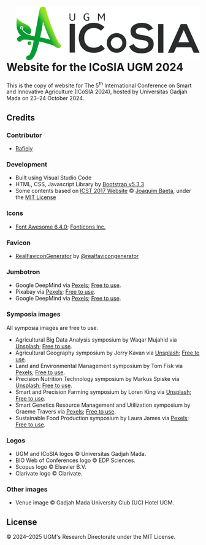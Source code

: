 <a href="http://icosia.ugm.ac.id"><img src="https://github.com/bppugm/icosia-2024/blob/main/images/logos/logo.svg" height="142px" align="right"></a>

# Website for the ICoSIA UGM 2024

This is the copy of website for The 5<sup>th</sup> International Conference on Smart and Innovative Agriculture (ICoSIA 2024), hosted by Universitas Gadjah Mada on 23–24 October 2024.

## Credits

### Contributor
+ [Rafieiy](https://github.com/davieiycode)

### Development

+ Built using Visual Studio Code
+ HTML, CSS, Javascript Library by [Bootstrap v5.3.3](https://getbootstrap.com/docs/5.3)
+ Some contents based on [ICST 2017 Website](https://github.com/jaybaeta/icst-2017) © [Joaquim Baeta](https://github.com/jaybaeta/), under the [MIT License](https://github.com/jaybaeta/icst-2017/blob/master/LICENSE.md)

### Icons

+ [Font Awesome 6.4.0](https://fontawesome.com/docs/changelog/); [Fonticons Inc.](https://fontawesome.com/license)

### Favicon

+ [RealFaviconGenerator](http://realfavicongenerator.net/) by [@realfavicongenerator](https://github.com/realfavicongenerator)

### Jumbotron

+ Google DeepMind via [Pexels](https://www.pexels.com/photo/an-artist-s-illustration-of-artificial-intelligence-ai-this-image-depicts-how-ai-could-help-understand-ecosystems-and-identify-species-it-was-created-by-nidia-dias-as-part-of-the-visua-18069370/); [Free to use](https://www.pexels.com/license/).
+ Pixabay via [Pexels](https://www.pexels.com/photo/electric-towers-during-golden-hour-221012/); [Free to use](https://www.pexels.com/creative-commons-images/).
+ Google DeepMind via [Pexels](https://www.pexels.com/photo/an-artist-s-illustration-of-artificial-intelligence-ai-this-image-depicts-the-process-used-by-text-to-image-diffusion-models-it-was-created-by-linus-zoll-as-part-of-the-visualising-ai-18069156/); [Free to use](https://www.pexels.com/license/).

### Symposia images
All symposia images are free to use.
+ Agricultural Big Data Analysis symposium by Waqar Mujahid via [Unsplash](https://unsplash.com/photos/farmer-uses-ai-technology-to-monitor-crops-NU_s4KI_zME); [Free to use](https://unsplash.com/license).
+ Agricultural Geography symposium by Jerry Kavan via [Unsplash](https://unsplash.com/photos/aerial-photography-of-green-fields-during-daytime-i9eaAR4dWi8); [Free to use](https://unsplash.com/license).
+ Land and Environmental Management symposium by Tom Fisk via [Pexels](https://www.pexels.com/photo/top-view-of-a-dam-12369965/); [Free to use](https://www.pexels.com/license/). 
+ Precision Nutrition Technology symposium by Markus Spiske via [Unsplash](https://unsplash.com/photos/a-pile-of-different-types-of-fruits-and-vegetables-GsW8daZjXiY); [Free to use](https://unsplash.com/license).
+ Smart and Precision Farming symposium by Loren King via [Unsplash](https://unsplash.com/photos/an-aerial-view-of-a-tractor-and-a-combine-in-a-field-EXMM9-R9P0o); [Free to use](https://unsplash.com/license).
+ Smart Genetics Resource Management and Utilization symposium by Graeme Travers via [Pexels](https://www.pexels.com/photo/three-highland-cattle-in-natural-setting-31712837/); [Free to use](https://www.pexels.com/license/).
+ Sustainable Food Production symposium by Laura James via [Pexels](https://www.pexels.com/photo/black-woman-buying-fruits-in-street-stall-6097867/); [Free to use](https://www.pexels.com/license/).

### Logos
+ UGM and ICoSIA logos © Universitas Gadjah Mada.
+ BIO Web of Conferences logo © EDP Sciences.
+ Scopus logo © Elsevier B.V.
+ Clarivate logo © Clarivate.

### Other images
+  Venue image ©  Gadjah Mada University Club (UC) Hotel UGM.

## License

© 2024&ndash;2025 UGM's Research Directorate under the MIT License.